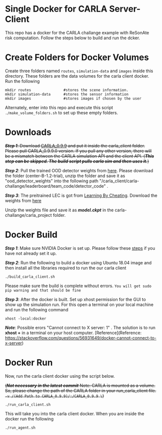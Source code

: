 # Single Docker for CARLA Server-Client

This repo has a docker for the CARLA challange example with ReSonAte risk computation. Follow the steps below to build and run the dcker.

# Create Folders for Docker Volumes
Create three folders named ```routes```, ```simulation-data``` and ```images``` inside this directory. These folders are the data volumes for the carla client docker. Run the following

```
mkdir routes               #stores the scene information.
mkdir simulation-data      #stores the sensor information
mkdir images               #stores images if chosen by the user
```
Alternately, enter into this repo and execute this script ```./make_volume_folders.sh``` to set up these empty folders.

# Downloads

~~***Step 1***: Download [CARLA_0.9.9](https://github.com/carla-simulator/carla/releases/tag/0.9.9/) and put it inside the carla_client folder. Please pull CARLA_0.9.9.0 version. If you pull any other version, there will be a mismatch between the CARLA simulation API and the client API. (***This step can be skipped. The build script pulls carla sim and then uses it.***)~~

***Step 2***: Pull the trained OOD detector weights from [here](https://vanderbilt365-my.sharepoint.com/:f:/g/personal/shreyas_ramakrishna_vanderbilt_edu/EvZqbV90bY1HmSCofd6A1m0BTlqrPBzOF1gy4vDvAt4KUQ?e=LnHlx6). Please download the folder (center-B-1.2-trial), unzip the folder and save it as "ood_detector_weights" into the following path "/carla_client/carla-challange/leaderboard/team_code/detector_code" .

***Step 3***: The preitrained LEC is got from [Learning By Cheating](https://github.com/bradyz/2020_CARLA_challenge). Download the weights from [here](https://vanderbilt365-my.sharepoint.com/:u:/g/personal/shreyas_ramakrishna_vanderbilt_edu/ETRBzI7Ai3VJt9zL7yPnJO4Bi5zYvgggreiY2CG68f8s8A?e=nGJIQl)

Unzip the weights file and save it as ***model.ckpt*** in the carla-challange/carla_project folder. 

# Docker Build

***Step 1***: Make sure NVIDIA Docker is set up. Please follow these [steps](https://docs.nvidia.com/datacenter/cloud-native/container-toolkit/install-guide.html#installation-guide) if you have not already set it up.

***Step 2***: Run the following to build a docker using Ubuntu 18.04 image and then install all the libraries required to run the our carla client

```
./build_carla_client.sh
```
Please make sure the build is complete without errors. ```You will get sudo pip warning and that should be fine```

***Step 3***: After the docker is built. Set up xhost permission for the GUI to show up the simulation run. For this open a terminal on your local machine and run the following command 

```
xhost -local:docker
```
***Note***: Possible erors "Cannot connect to X server: 1" . The solution is to run **xhost +** in a terminal on your host computer.  [Reference](Reference: https://stackoverflow.com/questions/56931649/docker-cannot-connect-to-x-server)

# Docker Run

Now, run the carla client docker using the script below. 

~~(***Not necessary in the latest commit*** Note: CARLA is mounted as a volume. So, please change the path of the CARLA folder in your run_carla_client file. ```-v /(Add Path to CARLA_0.9.9)/:/CARLA_0.9.9 \```)~~

```
./run_carla_client.sh
```  
This will take you into the carla client docker. When you are inside the docker run the following

```
./run_agent.sh
``` 
